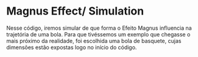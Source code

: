 # Magnus Effect/ Simulation

Nesse código, iremos simular de que forma o Efeito Magnus influencia na trajetória de uma bola. Para que tivéssemos um exemplo que chegasse o mais próximo da realidade, foi escolhida uma bola de basquete, cujas dimensões estão expostas logo no início do código.
